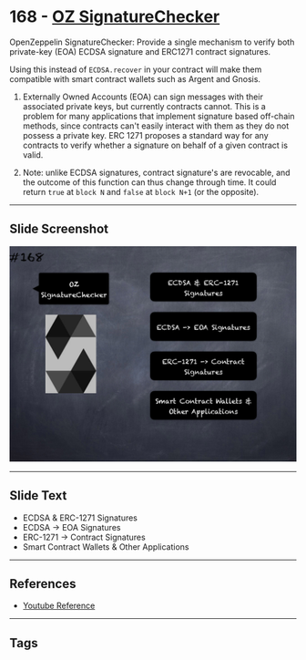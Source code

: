# 168 - [OZ SignatureChecker](OZ%20SignatureChecker.md)
OpenZeppelin SignatureChecker: Provide a single mechanism to verify both private-key (EOA) ECDSA signature and ERC1271 contract signatures. 

Using this instead of `ECDSA.recover` in your contract will make them compatible with smart contract wallets such as Argent and Gnosis.

1.  Externally Owned Accounts (EOA) can sign messages with their associated private keys, but currently contracts cannot. This is a problem for many applications that implement signature based off-chain methods, since contracts can't easily interact with them as they do not possess a private key. ERC 1271 proposes a standard way for any contracts to verify whether a signature on behalf of a given contract is valid.
    
2.  Note: unlike ECDSA signatures, contract signature's are revocable, and the outcome of this function can thus change through time. It could return `true` at `block N` and `false` at `block N+1` (or the opposite).

___
## Slide Screenshot
![168.png](../../images/3.%20Solidity%20201/168.png)
___
## Slide Text
- ECDSA & ERC-1271 Signatures
- ECDSA -> EOA Signatures
- ERC-1271 -> Contract Signatures
- Smart Contract Wallets & Other Applications
___
## References
- [Youtube Reference](https://youtu.be/L_9Fk6HRwpU?t=530)
___
## Tags